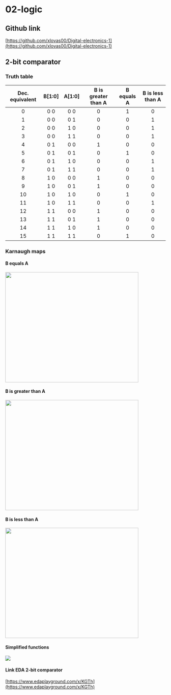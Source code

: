 # 02-logic
## Github link
[https://github.com/xlovas00/Digital-electronics-1](https://github.com/xlovas00/Digital-electronics-1)
## 2-bit comparator
### Truth table
| **Dec. equivalent** | **B[1:0]** | **A[1:0]** | **B is greater than A** | **B equals A** | **B is less than A** |
| :-: | :-: | :-: | :-: | :-: | :-: |
| 0 | 0 0 | 0 0 | 0 | 1 | 0 |
| 1 | 0 0 | 0 1 | 0 | 0 | 1 |
| 2 | 0 0 | 1 0 | 0 | 0 | 1 |
| 3 | 0 0 | 1 1 | 0 | 0 | 1 |
| 4 | 0 1 | 0 0 | 1 | 0 | 0 |
| 5 | 0 1 | 0 1 | 0 | 1 | 0 |
| 6 | 0 1 | 1 0 | 0 | 0 | 1 |
| 7 | 0 1 | 1 1 | 0 | 0 | 1 |
| 8 | 1 0 | 0 0 | 1 | 0 | 0 |
| 9 | 1 0 | 0 1 | 1 | 0 | 0 |
| 10 | 1 0 | 1 0 | 0 | 1 | 0 |
| 11 | 1 0 | 1 1 | 0 | 0 | 1 |
| 12 | 1 1 | 0 0 | 1 | 0 | 0 |
| 13 | 1 1 | 0 1 | 1 | 0 | 0 |
| 14 | 1 1 | 1 0 | 1 | 0 | 0 |
| 15 | 1 1 | 1 1 | 0 | 1 | 0 |
### Karnaugh maps
#### B equals A
<img src="https://github.com/xlovas00/Digital-electronics-1/blob/main/Labs/02-logic/Images/b_equals_a.png" width="418" height="345">

#### B is greater than A
<img src="https://github.com/xlovas00/Digital-electronics-1/blob/main/Labs/02-logic/Images/b_is_greater_than_a.png" width="418" height="345">

#### B is less than A
<img src="https://github.com/xlovas00/Digital-electronics-1/blob/main/Labs/02-logic/Images/b_is_less_than_a.png" width="418" height="345">

#### Simplified functions
<img src="https://github.com/xlovas00/Digital-electronics-1/blob/main/Labs/02-logic/Images/functions.png">

#### Link EDA 2-bit comparator
[https://www.edaplayground.com/x/KGTh](https://www.edaplayground.com/x/KGTh)
